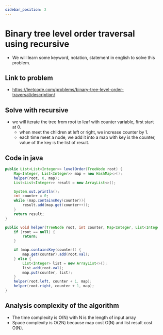 ```yaml
---
sidebar_position: 2
---
```


# Binary tree level order traversal using recursive
- We will learn some keyword, notation, statement in english to solve this problem.

## Link to problem
- https://leetcode.com/problems/binary-tree-level-order-traversal/description/

## Solve with recursive
- we will iterate the tree from root to leaf with counter variable, first start at 0.
  - when meet the children at left or right, we increase counter by 1.
  - each time meet a node, we add it into a map with key is the counter, value of the key is the list of result. 

## Code in java
```java
public List<List<Integer>> levelOrder(TreeNode root) {
    Map<Integer, List<Integer>> map = new HashMap<>();
    helper(root, 0, map);
    List<List<Integer>> result = new ArrayList<>();

    System.out.println();
    int counter = 0;
    while (map.containsKey(counter)){
        result.add(map.get(counter++));
    }
    return result;
}

public void helper(TreeNode root, int counter, Map<Integer, List<Integer>> map) {
    if (root == null) {
        return;
    }

    if (map.containsKey(counter)) {
        map.get(counter).add(root.val);
    } else {
        List<Integer> list = new ArrayList<>();
        list.add(root.val);
        map.put(counter, list);
    }
    helper(root.left, counter + 1, map);
    helper(root.right, counter + 1, map);
}
```
## Analysis complexity of the algorithm
- The time complexity is O(N) with N is the length of input array
- Space complexity is O(2N) because map cost O(N) and list result cost O(N).